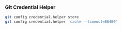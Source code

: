 
### Git Credential Helper
```sh
git config credential.helper store
git config credential.helper 'cache --timeout=86400'
```
